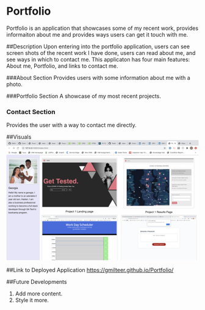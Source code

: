 # Portfolio
Portfolio is an application that showcases some of my recent work, provides informaiton about me and provides ways users can get it touch with me.

##Description
Upon entering into the portfolio application, users can see screen shots of the recent work I have done, users can read about me, and see ways in which to contact me. This applicaton has four main features: About me, Portfolio, and links to contact me.

###About Section
Provides users with some information about me with a photo.

###Portfolio Section
A showcase of my most recent projects.

### Contact Section
Provides the user with a way to contact me directly.

##Visuals
![](./Assets/Portfolio.png)
 
##Link to Deployed Application
https://gmilteer.github.io/Portfolio/

##Future Developments
1. Add more content.
2. Style it more.